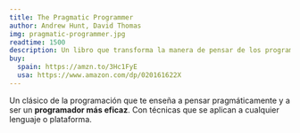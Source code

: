 ```yaml
---
title: The Pragmatic Programmer
author: Andrew Hunt, David Thomas
img: pragmatic-programmer.jpg
readtime: 1500
description: Un libro que transforma la manera de pensar de los programadores, lleno de consejos prácticos.
buy:
  spain: https://amzn.to/3Hc1FyE
  usa: https://www.amazon.com/dp/020161622X
---
```


Un clásico de la programación que te enseña a pensar pragmáticamente y a ser un **programador más eficaz**. Con técnicas que se aplican a cualquier lenguaje o plataforma.
